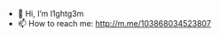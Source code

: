 - 👋 Hi, I’m l1ghtg3m
- 📫 How to reach me: http://m.me/103868034523807

<!---
p1rkr41n/p1rkr41n is a ✨ special ✨ repository because its `README.md` (this file) appears on your GitHub profile.
You can click the Preview link to take a look at your changes.
--->
